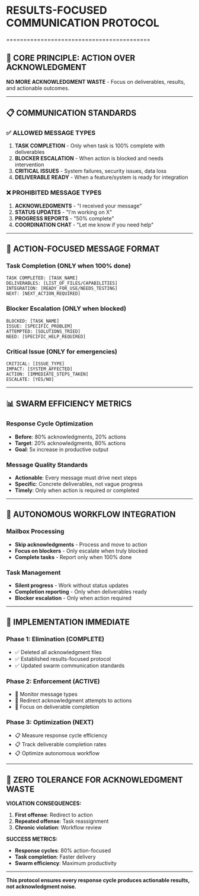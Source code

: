 # RESULTS-FOCUSED COMMUNICATION PROTOCOL
==========================================

## 🎯 **CORE PRINCIPLE: ACTION OVER ACKNOWLEDGMENT**

**NO MORE ACKNOWLEDGMENT WASTE** - Focus on deliverables, results, and actionable outcomes.

---

## 📋 **COMMUNICATION STANDARDS**

### ✅ **ALLOWED MESSAGE TYPES**
1. **TASK COMPLETION** - Only when task is 100% complete with deliverables
2. **BLOCKER ESCALATION** - When action is blocked and needs intervention
3. **CRITICAL ISSUES** - System failures, security issues, data loss
4. **DELIVERABLE READY** - When a feature/system is ready for integration

### ❌ **PROHIBITED MESSAGE TYPES**
1. **ACKNOWLEDGMENTS** - "I received your message" 
2. **STATUS UPDATES** - "I'm working on X"
3. **PROGRESS REPORTS** - "50% complete"
4. **COORDINATION CHAT** - "Let me know if you need help"

---

## 🚀 **ACTION-FOCUSED MESSAGE FORMAT**

### **Task Completion (ONLY when 100% done)**
```
TASK COMPLETED: [TASK_NAME]
DELIVERABLES: [LIST_OF_FILES/CAPABILITIES]
INTEGRATION: [READY_FOR_USE/NEEDS_TESTING]
NEXT: [NEXT_ACTION_REQUIRED]
```

### **Blocker Escalation (ONLY when blocked)**
```
BLOCKED: [TASK_NAME]
ISSUE: [SPECIFIC_PROBLEM]
ATTEMPTED: [SOLUTIONS_TRIED]
NEED: [SPECIFIC_HELP_REQUIRED]
```

### **Critical Issue (ONLY for emergencies)**
```
CRITICAL: [ISSUE_TYPE]
IMPACT: [SYSTEM_AFFECTED]
ACTION: [IMMEDIATE_STEPS_TAKEN]
ESCALATE: [YES/NO]
```

---

## 📊 **SWARM EFFICIENCY METRICS**

### **Response Cycle Optimization**
- **Before**: 80% acknowledgments, 20% actions
- **Target**: 20% acknowledgments, 80% actions
- **Goal**: 5x increase in productive output

### **Message Quality Standards**
- **Actionable**: Every message must drive next steps
- **Specific**: Concrete deliverables, not vague progress
- **Timely**: Only when action is required or completed

---

## 🔄 **AUTONOMOUS WORKFLOW INTEGRATION**

### **Mailbox Processing**
- **Skip acknowledgments** - Process and move to action
- **Focus on blockers** - Only escalate when truly blocked
- **Complete tasks** - Report only when 100% done

### **Task Management**
- **Silent progress** - Work without status updates
- **Completion reporting** - Only when deliverables ready
- **Blocker escalation** - Only when action required

---

## 🎯 **IMPLEMENTATION IMMEDIATE**

### **Phase 1: Elimination (COMPLETE)**
- ✅ Deleted all acknowledgment files
- ✅ Established results-focused protocol
- ✅ Updated swarm communication standards

### **Phase 2: Enforcement (ACTIVE)**
- 🔄 Monitor message types
- 🔄 Redirect acknowledgment attempts to actions
- 🔄 Focus on deliverable completion

### **Phase 3: Optimization (NEXT)**
- 📋 Measure response cycle efficiency
- 📋 Track deliverable completion rates
- 📋 Optimize autonomous workflow

---

## 🚫 **ZERO TOLERANCE FOR ACKNOWLEDGMENT WASTE**

**VIOLATION CONSEQUENCES:**
1. **First offense**: Redirect to action
2. **Repeated offense**: Task reassignment
3. **Chronic violation**: Workflow review

**SUCCESS METRICS:**
- **Response cycles**: 80% action-focused
- **Task completion**: Faster delivery
- **Swarm efficiency**: Maximum productivity

---

**This protocol ensures every response cycle produces actionable results, not acknowledgment noise.**


